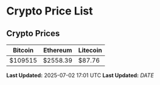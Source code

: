 # Crypto Price List

## Crypto Prices
| Bitcoin | Ethereum | Litecoin |
| ------- | -------- | -------- |
| $109515 | $2558.39 | $87.76 |
**Last Updated:** 2025-07-02 17:01 UTC
**Last Updated:** $DATE$
